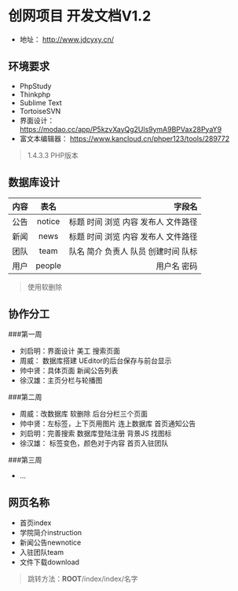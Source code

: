 创网项目 开发文档V1.2
===============

* 地址：
http://www.jdcyxy.cn/

## 环境要求
* PhpStudy
* Thinkphp
* Sublime Text
* TortoiseSVN
* 界面设计：
https://modao.cc/app/P5kzvXayQg2Uls9ymA9BPVax28PyaY9
* 富文本编辑器：
https://www.kancloud.cn/phper123/tools/289772
>1.4.3.3 PHP版本

## 数据库设计
| 内容 | 表名 | 字段名 | 
| - | :-: | -: | 
| 公告 | notice | 标题 时间 浏览 内容 发布人 文件路径 | 
| 新闻 | news | 标题 时间 浏览 内容 发布人 文件路径 | 
| 团队 | team | 队名 简介 负责人 队员 创建时间 队标 |
| 用户 | people | 用户名 密码 |
>使用软删除

## 协作分工
###第一周
* 刘启明：界面设计 美工 搜索页面
* 周威： 数据库搭建 UEditor的后台保存与前台显示
* 帅中贤：具体页面 新闻公告列表
* 徐汉雄：主页分栏与轮播图

###第二周
* 周威：改数据库 软删除 后台分栏三个页面
* 帅中贤：左标签，上下页用图片 连上数据库 首页通知公告
* 刘启明：完善搜索 数据库登陆注册 背景JS 找图标
* 徐汉雄： 标签变色，颜色对于内容 首页入驻团队

###第三周
* ...

## 网页名称
* 首页index 
* 学院简介instruction 
* 新闻公告newnotice 
* 入驻团队team 
* 文件下载download
>跳转方法：__ROOT__/index/index/名字